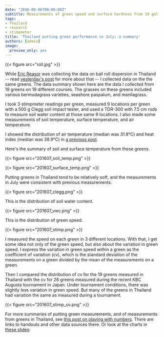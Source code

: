 ```yaml
---
date: "2016-09-06T00:00:00Z"
subtitle: Measurements of green speed and surface hardness from 19 golf courses
tags:
- Thailand
- research
- stimpmeter
title: 'Thailand putting green performance in July: a summary'
authors: [admin]
image:
  preview_only: yes
---
```


{{< figure src="roll.jpg" >}}

While [Eric Reasor](https://twitter.com/TurfBlade?lang=en) was collecting the data on ball roll dispersion in Thailand -- read [yesterday's post](http://www.blog.asianturfgrass.com/2016/09/bangkok-is-a-long-way-from-knoxville.html) for more about that -- I collected data on the the same greens. The data summary shown here are the data I collected from 19 greens on 19 different courses. The grasses on these greens included various bermudagrass varieties, seashore paspalum, and manilagrass.

I took 3 stimpmeter readings per green, measured 9 locations per green with a 500 g Clegg soil impact tester, and used a TDR-300 with 7.5 cm rods to measure soil water content at those same 9 locations. I also made some measurements of soil temperature, surface temperature, and air temperature.

I showed the distribution of air temperature (median was 31.8°C) and heat index (median was 38.9°C) in [a previous post](http://www.blog.asianturfgrass.com/2016/09/bangkok-is-a-long-way-from-knoxville.html).

Here's the summary of soil and surface temperature from these greens.

{{< figure src="201607_soil_temp.png" >}}

{{< figure src="201607_surface_temp.png" >}}

Putting greens in Thailand tend to be relatively soft, and the measurements in July were consistent with previous measurements.

{{< figure src="201607_clegg.png" >}}

This is the distribution of soil water content.

{{< figure src="201607_vwc.png" >}}

This is the distribution of green speed.

{{< figure src="201607_stimp.png" >}}

I measured the speed on each green in 3 different locations. With that, I get some idea not only of the green speed, but also about the variation in green speed. I express the variation in green speed within a green as the coefficient of variation (cv), which is the standard deviation of the measurements on a green divided by the mean of the measurements on a green.

Then I compared the distribution of cv for the 19 greens measured in Thailand with the cv for 26 greens measured during the recent KBC Augusta tournament in Japan. Under tournament conditions, there was slightly less variation in green speed. But many of the greens in Thailand had variation the same as measured during a tournament.

{{< figure src="201607_stimp_cv.png" >}}

For more summaries of putting green measurements, and of measurements from greens in Thailand, see [this post on playing with numbers](http://www.blog.asianturfgrass.com/2015/03/playing-with-numbers-my-slides-handout-for-a-presentation-at-stmia15.html). There are links to handouts and other data sources there. Or look at the charts in [these slides](https://speakerdeck.com/micahwoods/playing-with-numbers):

<script async class="speakerdeck-embed" data-id="55fcaa2a139e447baf84f3bb6f91a870" data-ratio="1.33333333333333" src="//speakerdeck.com/assets/embed.js"></script>
